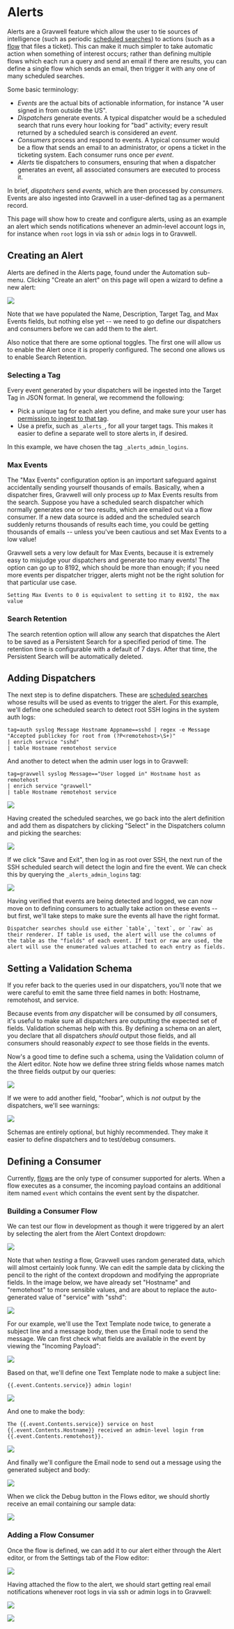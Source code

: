 # Alerts

Alerts are a Gravwell feature which allow the user to tie sources of intelligence (such as periodic [scheduled searches](/scripting/scheduledsearch)) to actions (such as a [flow](/flows/flows) that files a ticket). This can make it much simpler to take automatic action when something of interest occurs; rather than defining multiple flows which each run a query and send an email if there are results, you can define a single flow which sends an email, then trigger it with any one of many scheduled searches.

Some basic terminology:

* *Events* are the actual bits of actionable information, for instance "A user signed in from outside the US".
* *Dispatchers* generate events. A typical dispatcher would be a scheduled search that runs every hour looking for "bad" activity; every result returned by a scheduled search is considered an *event*.
* *Consumers* process and respond to events. A typical consumer would be a flow that sends an email to an administrator, or opens a ticket in the ticketing system. Each consumer runs once per *event*.
* *Alerts* tie dispatchers to consumers, ensuring that when a dispatcher generates an event, all associated consumers are executed to process it.

In brief, _dispatchers_ send _events_, which are then processed by _consumers_. Events are also ingested into Gravwell in a user-defined tag as a permanent record.

This page will show how to create and configure alerts, using as an example an alert which sends notifications whenever an admin-level account logs in, for instance when `root` logs in via ssh or `admin` logs in to Gravwell.

## Creating an Alert

Alerts are defined in the Alerts page, found under the Automation sub-menu. Clicking "Create an alert" on this page will open a wizard to define a new alert:

![](newalert.png)

Note that we have populated the Name, Description, Target Tag, and Max Events fields, but nothing else yet -- we need to go define our dispatchers and consumers before we can add them to the alert.

Also notice that there are some optional toggles. The first one will allow us to enable the Alert once it is properly configured. The second one allows us to enable Search Retention. 


### Selecting a Tag

Every event generated by your dispatchers will be ingested into the Target Tag in JSON format. In general, we recommend the following:

* Pick a unique tag for each alert you define, and make sure your user has [permission to ingest to that tag](/cbac/cbac).
* Use a prefix, such as `_alerts_`, for all your target tags. This makes it easier to define a separate well to store alerts in, if desired.

In this example, we have chosen the tag `_alerts_admin_logins`.

### Max Events

The "Max Events" configuration option is an important safeguard against accidentally sending yourself thousands of emails. Basically, when a dispatcher fires, Gravwell will only process *up to* Max Events results from the search. Suppose you have a scheduled search dispatcher which normally generates one or two results, which are emailed out via a flow consumer. If a new data source is added and the scheduled search suddenly returns thousands of results each time, you could be getting thousands of emails -- unless you've been cautious and set Max Events to a low value!

Gravwell sets a very low default for Max Events, because it is extremely easy to misjudge your dispatchers and generate too many events! The option can go up to 8192, which should be more than enough; if you need more events per dispatcher trigger, alerts might not be the right solution for that particular use case.

```{note}
Setting Max Events to 0 is equivalent to setting it to 8192, the max value
```

### Search Retention

The search retention option will allow any search that dispatches the Alert to be saved as a Persistent Search for a specified period of time. The retention time is configurable with a default of 7 days. After that time, the Persistent Search will be automatically deleted.

## Adding Dispatchers

The next step is to define dispatchers. These are [scheduled searches](/scripting/scheduledsearch) whose results will be used as events to trigger the alert. For this example, we'll define one scheduled search to detect root SSH logins in the system auth logs:

```
tag=auth syslog Message Hostname Appname==sshd | regex -e Message "Accepted publickey for root from (?P<remotehost>\S+)"
| enrich service "sshd"
| table Hostname remotehost service
```

And another to detect when the admin user logs in to Gravwell:

```
tag=gravwell syslog Message=="User logged in" Hostname host as remotehost 
| enrich service "gravwell"
| table Hostname remotehost service
```

![](dispatchers.png)

Having created the scheduled searches, we go back into the alert definition and add them as dispatchers by clicking "Select" in the Dispatchers column and picking the searches:

![](add-dispatchers.png)

If we click "Save and Exit", then log in as root over SSH, the next run of the SSH scheduled search will detect the login and fire the event. We can check this by querying the `_alerts_admin_logins` tag:

![](event-query.png)

Having verified that events are being detected and logged, we can now move on to defining consumers to actually take action on these events -- but first, we'll take steps to make sure the events all have the right format.

```{note}
Dispatcher searches should use either `table`, `text`, or `raw` as their renderer. If table is used, the alert will use the columns of the table as the "fields" of each event. If text or raw are used, the alert will use the enumerated values attached to each entry as fields.
```

## Setting a Validation Schema

If you refer back to the queries used in our dispatchers, you'll note that we were careful to emit the same three field names in both: Hostname, remotehost, and service.

Because events from *any* dispatcher will be consumed by *all* consumers, it's useful to make sure all dispatchers are outputting the expected set of fields. Validation schemas help with this. By defining a schema on an alert, you declare that all dispatchers *should* output those fields, and all consumers should reasonably *expect* to see those fields in the events.

Now's a good time to define such a schema, using the Validation column of the Alert editor. Note how we define three string fields whose names match the three fields output by our queries:

![](schema.png)

If we were to add another field, "foobar", which is *not* output by the dispatchers, we'll see warnings:

![](schema-warning.png)

Schemas are entirely optional, but highly recommended. They make it easier to define dispatchers and to test/debug consumers.

## Defining a Consumer

Currently, [flows](/flows/flows) are the only type of consumer supported for alerts. When a flow executes as a consumer, the incoming payload contains an additional item named `event` which contains the event sent by the dispatcher. 

### Building a Consumer Flow

We can test our flow in development as though it were triggered by an alert by selecting the alert from the Alert Context dropdown:

![](flow-context-menu.png)

Note that when *testing* a flow, Gravwell uses random generated data, which will almost certainly look funny. We can edit the sample data by clicking the pencil to the right of the context dropdown and modifying the appropriate fields. In the image below, we have already set "Hostname" and "remotehost" to more sensible values, and are about to replace the auto-generated value of "service" with "sshd":

![](debug-context.png)

For our example, we'll use the Text Template node twice, to generate a subject line and a message body, then use the Email node to send the message. We can first check what fields are available in the event by viewing the "Incoming Payload":

![](incoming-payload.png)

Based on that, we'll define one Text Template node to make a subject line:

```
{{.event.Contents.service}} admin login!
```

![](subject-template.png)

And one to make the body:

```
The {{.event.Contents.service}} service on host {{.event.Contents.Hostname}} received an admin-level login from {{.event.Contents.remotehost}}.
```

![](body-template.png)

And finally we'll configure the Email node to send out a message using the generated subject and body:

![](email.png)

When we click the Debug button in the Flows editor, we should shortly receive an email containing our sample data:

![](debug-email.png)

### Adding a Flow Consumer

Once the flow is defined, we can add it to our alert either through the Alert editor, or from the Settings tab of the Flow editor:

![](flow-consumer.png)

Having attached the flow to the alert, we should start getting real email notifications whenever root logs in via ssh or admin logs in to Gravwell:

![](ssh-email.png)

![](gravwell-email.png)


